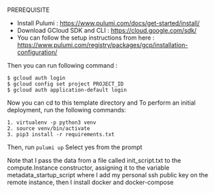 PREREQUISITE

- Install Pulumi : https://www.pulumi.com/docs/get-started/install/
- Download GCloud SDK and CLI : https://cloud.google.com/sdk/
- You can follow the setup instructions from here : https://www.pulumi.com/registry/packages/gcp/installation-configuration/

Then you can run following command : 

```
$ gcloud auth login
$ gcloud config set project PROJECT_ID
$ gcloud auth application-default login
```

Now you can cd to this template directory and To perform an initial deployment, run the following commands:
``` 
1. virtualenv -p python3 venv
2. source venv/bin/activate
3. pip3 install -r requirements.txt
```

Then, run `pulumi up`
Select yes from the prompt

Note that I pass the data from a file called init_script.txt to the compute.Instance constructor, assigning it to the variable metadata_startup_script where I add my personal ssh public key on the remote instance, then I install docker and docker-compose